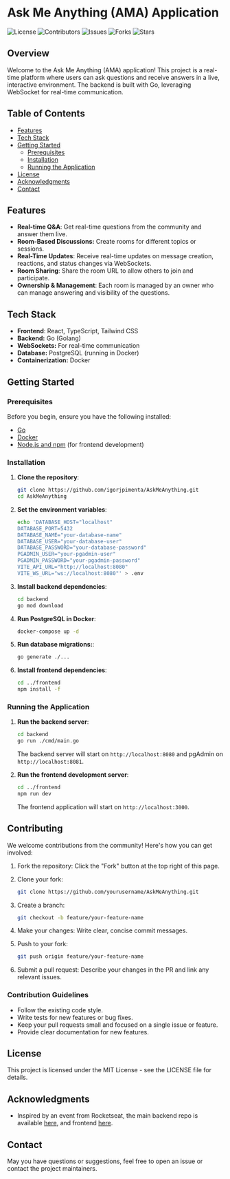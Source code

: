 # Ask Me Anything (AMA) Application

![License](https://img.shields.io/github/license/igorjpimenta/AskMeAnything)
![Contributors](https://img.shields.io/github/contributors/igorjpimenta/AskMeAnything)
![Issues](https://img.shields.io/github/issues/igorjpimenta/AskMeAnything)
![Forks](https://img.shields.io/github/forks/igorjpimenta/AskMeAnything)
![Stars](https://img.shields.io/github/stars/igorjpimenta/AskMeAnything)

## Overview

Welcome to the Ask Me Anything (AMA) application! This project is a real-time platform where users can ask questions and receive answers in a live, interactive environment. The backend is built with Go, leveraging WebSocket for real-time communication.

## Table of Contents

- [Features](#features)
- [Tech Stack](#tech-stack)
- [Getting Started](#getting-started)
  - [Prerequisites](#prerequisites)
  - [Installation](#installation)
  - [Running the Application](#running-the-application)
- [License](#license)
- [Acknowledgments](#acknowledgments)
- [Contact](#contact)

## Features

- **Real-time Q&A**: Get real-time questions from the community and answer them live.
- **Room-Based Discussions:** Create rooms for different topics or sessions.
- **Real-Time Updates**: Receive real-time updates on message creation, reactions, and status changes via WebSockets.
- **Room Sharing**: Share the room URL to allow others to join and participate.
- **Ownership & Management**: Each room is managed by an owner who can manage answering and visibility of the questions.

## Tech Stack

- **Frontend**: React, TypeScript, Tailwind CSS
- **Backend:** Go (Golang)
- **WebSockets:** For real-time communication
- **Database:** PostgreSQL (running in Docker)
- **Containerization:** Docker

## Getting Started

### Prerequisites

Before you begin, ensure you have the following installed:

- [Go](https://golang.org/doc/install)
- [Docker](https://www.docker.com/get-started)
- [Node.js and npm](https://nodejs.org/) (for frontend development)

### Installation

1. **Clone the repository**:
   ```bash
   git clone https://github.com/igorjpimenta/AskMeAnything.git
   cd AskMeAnything
    ```

2. **Set the environment variables**:
    ```bash
    echo 'DATABASE_HOST="localhost"
    DATABASE_PORT=5432
    DATABASE_NAME="your-database-name"
    DATABASE_USER="your-database-user"
    DATABASE_PASSWORD="your-database-password"
    PGADMIN_USER="your-pgadmin-user"
    PGADMIN_PASSWORD="your-pgadmin-password"
    VITE_API_URL="http://localhost:8080"
    VITE_WS_URL="ws://localhost:8080"' > .env

3. **Install backend dependencies**:
    ```bash
    cd backend
    go mod download
    ```

4. **Run PostgreSQL in Docker**:
    ```bash
    docker-compose up -d
    ```

5. **Run database migrations:**:
    ```bash
    go generate ./...
    ```

6. **Install frontend dependencies**:
    ```bash
    cd ../frontend
    npm install -f
    ```

### Running the Application

1. **Run the backend server**:
    ```bash
    cd backend
    go run ./cmd/main.go
    ```
    The backend server will start on `http://localhost:8080` and pgAdmin on `http://localhost:8081`.

2. **Run the frontend development server**:
    ```bash
    cd ../frontend
    npm run dev
    ```
    The frontend application will start on `http://localhost:3000`.

## Contributing
We welcome contributions from the community! Here's how you can get involved:

1. Fork the repository: Click the "Fork" button at the top right of this page.

2. Clone your fork:
    ```bash
    git clone https://github.com/yourusername/AskMeAnything.git
    ```

3. Create a branch:
    ```bash
    git checkout -b feature/your-feature-name
    ```

4. Make your changes: Write clear, concise commit messages.

5. Push to your fork:
    ```bash
    git push origin feature/your-feature-name
    ```

6. Submit a pull request: Describe your changes in the PR and link any relevant issues.

### Contribution Guidelines
- Follow the existing code style.
- Write tests for new features or bug fixes.
- Keep your pull requests small and focused on a single issue or feature.
- Provide clear documentation for new features.

## License
This project is licensed under the MIT License - see the LICENSE file for details.

## Acknowledgments
- Inspired by an event from Rocketseat, the main backend repo is available [here](https://github.com/rocketseat-education/semana-tech-01-go-react-server/), and frontend [here](https://github.com/rocketseat-education/semana-tech-01-go-react-web).

## Contact
May you have questions or suggestions, feel free to open an issue or contact the project maintainers.